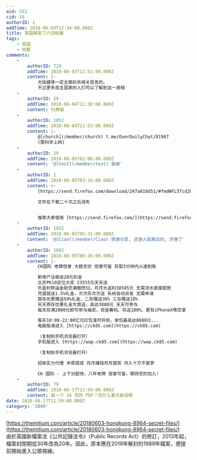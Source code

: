 ```yaml
---
aid: 552
cid: 16
authorID: 1
addTime: 2018-06-03T12:34:00.000Z
title: 英国解密了六四档案
tags:
    - 英国
    - 档案
comments:
    -
        authorID: 729
        addTime: 2018-06-03T12:51:00.000Z
        content: |-
            大陆媒体一定全面封杀相关信息的。  
            不过更多民主国家的人们可以了解到这一真相
    -
        authorID: 29
        addTime: 2018-06-04T11:30:00.000Z
        content: 付费墙
    -
        authorID: 1052
        addTime: 2018-06-04T11:52:00.000Z
        content: |-
            @[church](/member/church) t.me/OverDailyChat/81907  
            (需科学上网)
    -
        authorID: 29
        addTime: 2018-06-05T02:06:00.000Z
        content: '@[test](/member/test) 谢谢'
    -
        authorID: 1
        addTime: 2018-06-05T03:16:00.000Z
        content: >-
            [https://send.firefox.com/download/247a810d51/#fmdWFL5Tcd2Qz6qS8YvOvQ](https://send.firefox.com/download/247a810d51/#fmdWFL5Tcd2Qz6qS8YvOvQ)  

            文件在下载二十次之后消失


            推荐大家使用 [https://send.firefox.com/](https://send.firefox.com/) 匿名分享文件
    -
        authorID: 1052
        addTime: 2018-06-05T05:31:00.000Z
        content: '@[Ciao](/member/Ciao) 感谢分享, 还是火狐推出的, 厉害了'
    -
        authorID: 1082
        addTime: 2018-06-05T06:36:00.000Z
        content: |-
            CK国际 老牌信誉 大额无忧 信誉可鉴 存取3分钟内火速到账

            新用户注册送28元彩金  
            北京PK10定位大奖 23555元天天送  
            负盈利转运金助您满载而归，月月大返利38585元 无需流水直接提款  
            充值就送1.5%礼金，次次存次次送 系统自动派发 无需申请  
            首存优惠赠送50%礼金，二存赠送30% 三存赠送10%  
            天天首存优惠礼金大放送，高达3888元 天天可参与  
            每天存满2000元即可参与抽奖，现金筹码、存送100%、更有iPhoneX等您拿

            每天10:00-22:00亿元红包准时开抢，单包最高达8888元...  
            电脑版请进入 [https://ck85.com](https://ck85.com)

            （复制到手机浏览器打开）  
            手机版进入 [https://wap.ck85.com](https://wap.ck85.com)

            （复制到手机浏览器打开）

            招收实力代理 丰厚提成 月月赚钱月月提现 月入十万不是梦

            CK·国际 - 上下分超快，八年老牌 信誉可鉴，期待您的加入!
    -
        authorID: 79
        addTime: 2018-06-17T11:59:00.000Z
        content: 就一个 16 页的 PDF？没什么重大新闻啊
date: 2018-06-17T11:59:00.000Z
category: '2049'
---
```


[https://theinitium.com/article/20180603-hongkong-8964-secret-files/](https://theinitium.com/article/20180603-hongkong-8964-secret-files/)  
由於英國新檔案法《公共記錄法令》（Public Records Act）的修訂，2013年起，檔案封閉期從30年改為20年。因此，原本應在2019年解封的1989年檔案，便提前開始進入公眾視線。
